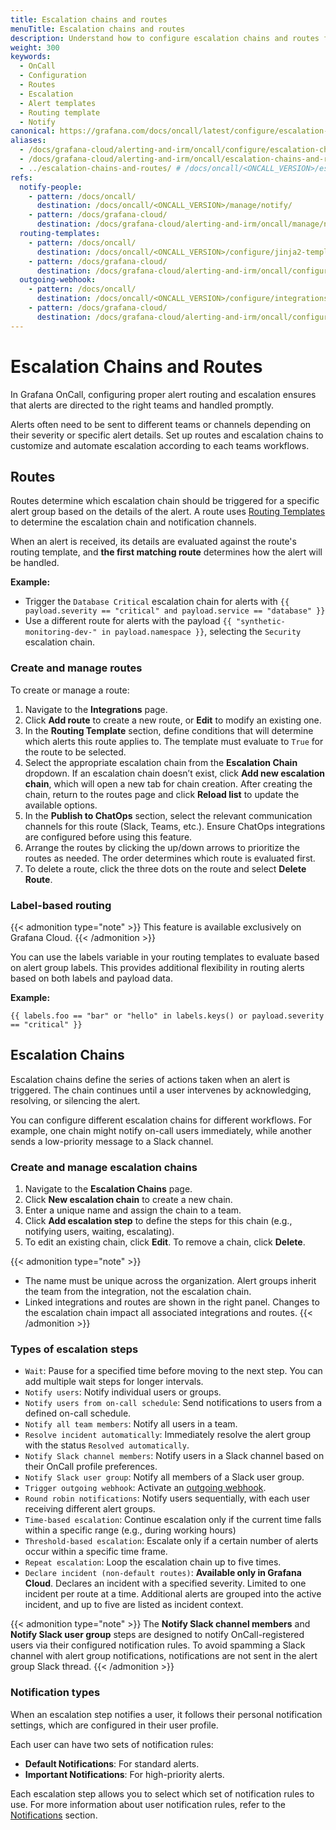 ```yaml
---
title: Escalation chains and routes
menuTitle: Escalation chains and routes
description: Understand how to configure escalation chains and routes for OnCall.
weight: 300
keywords:
  - OnCall
  - Configuration
  - Routes
  - Escalation
  - Alert templates
  - Routing template
  - Notify
canonical: https://grafana.com/docs/oncall/latest/configure/escalation-chains-and-routes/
aliases:
  - /docs/grafana-cloud/alerting-and-irm/oncall/configure/escalation-chains-and-routes/
  - /docs/grafana-cloud/alerting-and-irm/oncall/escalation-chains-and-routes/
  - ../escalation-chains-and-routes/ # /docs/oncall/<ONCALL_VERSION>/escalation-chains-and-routes/
refs:
  notify-people:
    - pattern: /docs/oncall/
      destination: /docs/oncall/<ONCALL_VERSION>/manage/notify/
    - pattern: /docs/grafana-cloud/
      destination: /docs/grafana-cloud/alerting-and-irm/oncall/manage/notify/
  routing-templates:
    - pattern: /docs/oncall/
      destination: /docs/oncall/<ONCALL_VERSION>/configure/jinja2-templating/#routing-template
    - pattern: /docs/grafana-cloud/
      destination: /docs/grafana-cloud/alerting-and-irm/oncall/configure/jinja2-templating/#routing-template
  outgoing-webhook:
    - pattern: /docs/oncall/
      destination: /docs/oncall/<ONCALL_VERSION>/configure/integrations/outgoing-webhooks/
    - pattern: /docs/grafana-cloud/
      destination: /docs/grafana-cloud/alerting-and-irm/oncall/configure/integrations/outgoing-webhooks/
---
```


# Escalation Chains and Routes

In Grafana OnCall, configuring proper alert routing and escalation ensures that alerts are directed to the right teams and handled promptly.

Alerts often need to be sent to different teams or channels depending on their severity or specific alert details.
Set up routes and escalation chains to customize and automate escalation according to each teams workflows.

## Routes

Routes determine which escalation chain should be triggered for a specific alert group based on the details of the alert.
A route uses [Routing Templates](ref:routing-templates) to determine the escalation chain and notification channels.

When an alert is received, its details are evaluated against the route's routing template, and **the first matching route** determines how the alert will be handled.

**Example:**

- Trigger the `Database Critical` escalation chain for alerts with `{{ payload.severity == "critical" and payload.service == "database" }}`
- Use a different route for alerts with the payload `{{ "synthetic-monitoring-dev-" in payload.namespace }}`, selecting the `Security` escalation chain.

### Create and manage routes

To create or manage a route:

1. Navigate to the **Integrations** page.
1. Click **Add route** to create a new route, or **Edit** to modify an existing one.
1. In the **Routing Template** section, define conditions that will determine which alerts this route applies to.
The template must evaluate to `True` for the route to be selected.
1. Select the appropriate escalation chain from the **Escalation Chain** dropdown.
If an escalation chain doesn’t exist, click **Add new escalation chain**, which will open a new tab for chain creation.
After creating the chain, return to the routes page and click **Reload list** to update the available options.
1. In the **Publish to ChatOps** section, select the relevant communication channels for this route (Slack, Teams, etc.).
Ensure ChatOps integrations are configured before using this feature.
1. Arrange the routes by clicking the up/down arrows to prioritize the routes as needed. The order determines which route is evaluated first.
1. To delete a route, click the three dots on the route and select **Delete Route**.

### Label-based routing

{{< admonition type="note" >}}
This feature is available exclusively on Grafana Cloud.
{{< /admonition >}}

You can use the labels variable in your routing templates to evaluate based on alert group labels.
This provides additional flexibility in routing alerts based on both labels and payload data.

**Example:**

`{{ labels.foo == "bar" or "hello" in labels.keys() or payload.severity == "critical" }}`

## Escalation Chains

Escalation chains define the series of actions taken when an alert is triggered.
The chain continues until a user intervenes by acknowledging, resolving, or silencing the alert.

You can configure different escalation chains for different workflows.
For example, one chain might notify on-call users immediately, while another sends a low-priority message to a Slack channel.

### Create and manage escalation chains

1. Navigate to the **Escalation Chains** page.
1. Click **New escalation chain** to create a new chain.
1. Enter a unique name and assign the chain to a team.
1. Click **Add escalation step** to define the steps for this chain (e.g., notifying users, waiting, escalating).
1. To edit an existing chain, click **Edit**. To remove a chain, click **Delete**.

{{< admonition type="note" >}}

- The name must be unique across the organization.
Alert groups inherit the team from the integration, not the escalation chain.
- Linked integrations and routes are shown in the right panel.
Changes to the escalation chain impact all associated integrations and routes.
{{< /admonition >}}

### Types of escalation steps

- `Wait`: Pause for a specified time before moving to the next step. You can add multiple wait steps for longer intervals.
- `Notify users`: Notify individual users or groups.
- `Notify users from on-call schedule`: Send notifications to users from a defined on-call schedule.
- `Notify all team members`: Notify all users in a team.
- `Resolve incident automatically`: Immediately resolve the alert group with the status `Resolved automatically`.
- `Notify Slack channel members`: Notify users in a Slack channel based on their OnCall profile preferences.
- `Notify Slack user group`: Notify all members of a Slack user group.
- `Trigger outgoing webhook`: Activate an [outgoing webhook](ref:outgoing-webhooks).
- `Round robin notifications`: Notify users sequentially, with each user receiving different alert groups.
- `Time-based escalation`: Continue escalation only if the current time falls within a specific range (e.g., during working hours)
- `Threshold-based escalation`: Escalate only if a certain number of alerts occur within a specific time frame.
- `Repeat escalation`: Loop the escalation chain up to five times.
- `Declare incident (non-default routes)`: **Available only in Grafana Cloud**. Declares an incident with a specified severity.
Limited to one incident per route at a time.
Additional alerts are grouped into the active incident, and up to five are listed as incident context.

{{< admonition type="note" >}}
The **Notify Slack channel members** and **Notify Slack user group** steps are designed to notify OnCall-registered users via their configured notification rules.
To avoid spamming a Slack channel with alert group notifications, notifications are not sent in the alert group Slack thread.
{{< /admonition >}}

### Notification types

When an escalation step notifies a user, it follows their personal notification settings, which are configured in their user profile.

Each user can have two sets of notification rules:

- **Default Notifications**: For standard alerts.
- **Important Notifications**: For high-priority alerts.

Each escalation step allows you to select which set of notification rules to use.
For more information about user notification rules, refer to the [Notifications](ref:notify-people) section.
